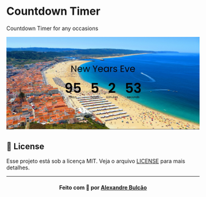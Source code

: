 # Countdown Timer
Countdown Timer for any occasions

<img alt="Logo" title="#logo" width="1200px" src="https://github.com/ambulcao/countdowntime/blob/master/imgproject.jpg">

## :memo: License

Esse projeto está sob a licença MIT. Veja o arquivo [LICENSE](LICENSE.md) para mais detalhes.

---

<h4 align="center">
    Feito com 💜 por <a href="https://github.com/ambulcao" target="_blank">Alexandre Bulcão</a>
</h4>
